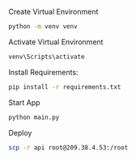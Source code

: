 Create Virtual Environment
```bash
python -m venv venv
```

Activate Virtual Environment
```bash
venv\Scripts\activate
```

Install Requirements:
```bash
pip install -r requirements.txt
```

Start App
```bash
python main.py
```

Deploy
```bash
scp -r api root@209.38.4.53:/root
```
